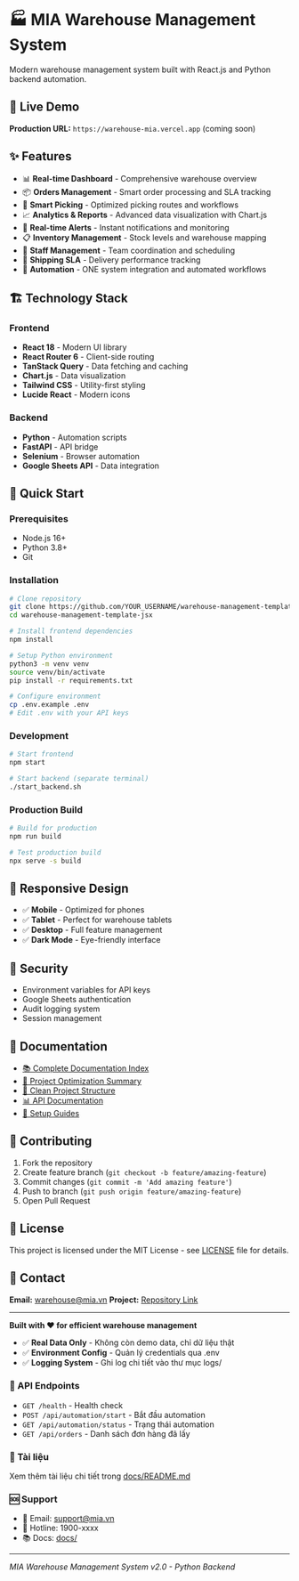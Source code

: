 # 🏭 MIA Warehouse Management System

Modern warehouse management system built with React.js and Python backend automation.

## 🚀 Live Demo

**Production URL:** `https://warehouse-mia.vercel.app` (coming soon)

## ✨ Features

- 📊 **Real-time Dashboard** - Comprehensive warehouse overview
- 📦 **Orders Management** - Smart order processing and SLA tracking
- 🎯 **Smart Picking** - Optimized picking routes and workflows
- 📈 **Analytics & Reports** - Advanced data visualization with Chart.js
- 🚨 **Real-time Alerts** - Instant notifications and monitoring
- 📋 **Inventory Management** - Stock levels and warehouse mapping
- 👥 **Staff Management** - Team coordination and scheduling
- 🚚 **Shipping SLA** - Delivery performance tracking
- 🤖 **Automation** - ONE system integration and automated workflows

## 🏗️ Technology Stack

### Frontend

- **React 18** - Modern UI library
- **React Router 6** - Client-side routing
- **TanStack Query** - Data fetching and caching
- **Chart.js** - Data visualization
- **Tailwind CSS** - Utility-first styling
- **Lucide React** - Modern icons

### Backend

- **Python** - Automation scripts
- **FastAPI** - API bridge
- **Selenium** - Browser automation
- **Google Sheets API** - Data integration

## 🚀 Quick Start

### Prerequisites

- Node.js 16+
- Python 3.8+
- Git

### Installation

```bash
# Clone repository
git clone https://github.com/YOUR_USERNAME/warehouse-management-template-jsx.git
cd warehouse-management-template-jsx

# Install frontend dependencies
npm install

# Setup Python environment
python3 -m venv venv
source venv/bin/activate
pip install -r requirements.txt

# Configure environment
cp .env.example .env
# Edit .env with your API keys
```

### Development

```bash
# Start frontend
npm start

# Start backend (separate terminal)
./start_backend.sh
```

### Production Build

```bash
# Build for production
npm run build

# Test production build
npx serve -s build
```

## 📱 Responsive Design

- ✅ **Mobile** - Optimized for phones
- ✅ **Tablet** - Perfect for warehouse tablets
- ✅ **Desktop** - Full feature management
- ✅ **Dark Mode** - Eye-friendly interface

## 🔐 Security

- Environment variables for API keys
- Google Sheets authentication
- Audit logging system
- Session management

## 📖 Documentation

- [📚 Complete Documentation Index](docs/README.md)
- [🚀 Project Optimization Summary](PROJECT_OPTIMIZATION_SUMMARY.md)
- [📁 Clean Project Structure](PROJECT_CLEAN_STRUCTURE.md)
- [📊 API Documentation](docs/API_DOCUMENTATION.md)
- [🔧 Setup Guides](docs/setup/)

## 🤝 Contributing

1. Fork the repository
2. Create feature branch (`git checkout -b feature/amazing-feature`)
3. Commit changes (`git commit -m 'Add amazing feature'`)
4. Push to branch (`git push origin feature/amazing-feature`)
5. Open Pull Request

## 📝 License

This project is licensed under the MIT License - see [LICENSE](LICENSE) file for details.

## 📧 Contact

**Email:** <warehouse@mia.vn>
**Project:** [Repository Link](https://github.com/YOUR_USERNAME/warehouse-management-template-jsx)

---

**Built with ❤️ for efficient warehouse management**

- ✅ **Real Data Only** - Không còn demo data, chỉ dữ liệu thật
- ✅ **Environment Config** - Quản lý credentials qua .env
- ✅ **Logging System** - Ghi log chi tiết vào thư mục logs/

### 🔗 API Endpoints

- `GET /health` - Health check
- `POST /api/automation/start` - Bắt đầu automation
- `GET /api/automation/status` - Trạng thái automation
- `GET /api/orders` - Danh sách đơn hàng đã lấy

### 📖 Tài liệu

Xem thêm tài liệu chi tiết trong [docs/README.md](docs/README.md)

### 🆘 Support

- 📧 Email: <support@mia.vn>
- 📱 Hotline: 1900-xxxx
- 📚 Docs: [docs/](docs/)

---

_MIA Warehouse Management System v2.0 - Python Backend_
